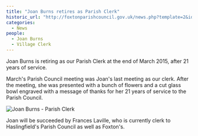 ```yaml
---
title: "Joan Burns retires as Parish Clerk"
historic_url: "http://foxtonparishcouncil.gov.uk/news.php?template=2&id=273"
categories:
  - News
people:
  - Joan Burns
  - Village Clerk
---
```


Joan Burns is retiring as our Parish Clerk at the end of March 2015, after 21 years of service.

March's Parish Council meeting was Joan's last meeting as our clerk. After the meeting, she was presented with a bunch of flowers and a cut glass bowl engraved with a message of thanks for her 21 years of service to the Parish Council.

![Joan Burns - Parish Clerk][joan_burns]

Joan will be succeeded by Frances Laville, who is currently clerk to Haslingfield's Parish Council as well as Foxton's.

[joan_burns]: http://foxtonparishcouncil.gov.uk/userfiles/images/Joans%20Last%20Parish%20Council.jpg "Joan Burns - Parish Clerk"